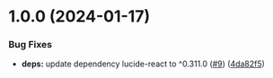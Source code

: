 # 1.0.0 (2024-01-17)


### Bug Fixes

* **deps:** update dependency lucide-react to ^0.311.0 ([#9](https://github.com/marcoturi/react-redux-boilerplate/issues/9)) ([4da82f5](https://github.com/marcoturi/react-redux-boilerplate/commit/4da82f564ac36a0f593cb73094e19dd2cc8f9dce))
